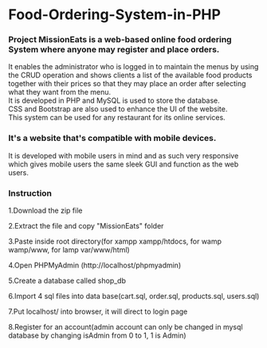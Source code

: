 # Food-Ordering-System-in-PHP
### Project MissionEats is a web-based online food ordering System where anyone may register and place orders.  
It enables the administrator who is logged in to maintain the menus by using the CRUD operation and shows clients a list of the available food products together with their prices so that they may place an order after selecting what they want from the menu.  
It is developed in PHP and MySQL is used to store the database.  
CSS and Bootstrap are also used to enhance the UI of the website.  
This system can be used for any restaurant for its online services.  
### It's a website that's compatible with mobile devices.  
It is developed with mobile users in mind and as such very responsive which gives mobile users the same sleek GUI and function as the web users.
### Instruction

1.Download the zip file

2.Extract the file and copy "MissionEats" folder

3.Paste inside root directory(for xampp xampp/htdocs, for wamp wamp/www, for lamp var/www/html)

4.Open PHPMyAdmin (http://localhost/phpmyadmin)

5.Create a database called shop_db

6.Import 4 sql files into data base(cart.sql, order.sql, products.sql, users.sql)

7.Put localhost/ into browser, it will direct to login page

8.Register for an account(admin account can only be changed in mysql database by changing isAdmin from 0 to 1, 1 is Admin)
